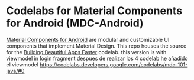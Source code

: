 # Codelabs for Material Components for Android (MDC-Android)

[Material Components for Android](https://material.io/components/android/) are modular and customizable UI
components that implement Material Design. This repo houses the source for the [Building Beautiful
Apps Faster](https://codelabs.developers.google.com/codelabs/mdc-android/index.html) codelab.
this version is with viewmodel in login fragment 
despues de realizar los 4 codelab he añadido el viewmodel 
https://codelabs.developers.google.com/codelabs/mdc-101-java/#0
